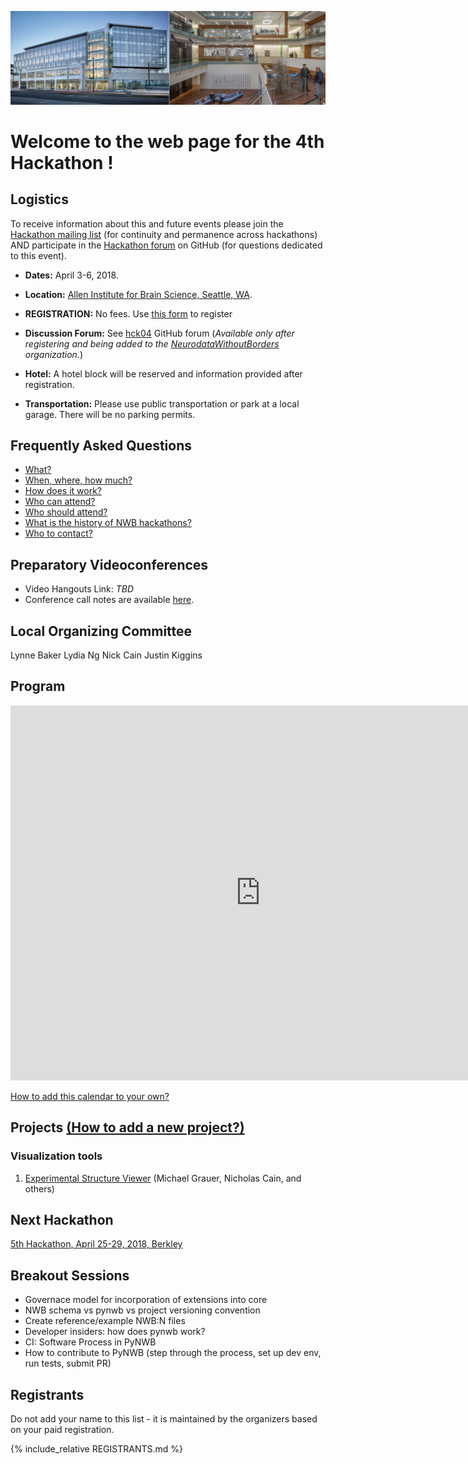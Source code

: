 <a href="http://www.alleninstitute.org/"><img alt="Allen Institute for Brain Science" src="AllenInstitute.png"></a>

# Welcome to the web page for the 4th Hackathon !

## Logistics

To receive information about this and future events please join the [Hackathon mailing list](https://groups.google.com/forum/#!forum/nwb_hackathon_announcements) (for continuity and permanence across hackathons) AND participate in the [Hackathon forum](https://github.com/orgs/NeurodataWithoutBorders/teams/hck04/discussions) on GitHub (for questions dedicated to this event).

- **Dates:** April 3-6, 2018.
- **Location:** [Allen Institute for Brain Science, Seattle, WA](https://www.google.com/maps/place/Allen+Institute/@47.6251853,-122.3412859,17z/data=!3m1!4b1!4m5!3m4!1s0x5490150705cb5703:0x499c58d72a7bcf9!8m2!3d47.6251817!4d-122.3390919).

- **REGISTRATION:** No fees. Use [this form](https://docs.google.com/forms/d/e/1FAIpQLSfBJXXxNkAaiBcPJJRV67v2R1aFu2L5ZOPzXkt_edSi5UAoVA/viewform) to register

- **Discussion Forum:** See [hck04](https://github.com/orgs/NeurodataWithoutBorders/teams/hck04/discussions) GitHub forum  (_Available only after registering and being added to the [NeurodataWithoutBorders](https://github.com/NeurodataWithoutBorders) organization._)

- **Hotel:** A hotel block will be reserved and information provided after registration.

- **Transportation:** Please use public transportation or park at a local garage. There will be no parking permits.

## Frequently Asked Questions

* [What?](../README.md#what)
* [When, where, how much?](../README.md#when-where-how-much)
* [How does it work?](../README.md#how-does-it-work)
* [Who can attend?](../README.md#who-can-attend)
* [Who should attend?](../README.md#who-should-attend)
* [What is the history of NWB hackathons?](../README.md#what-is-the-history-of-nwb-hackathons)
* [Who to contact?](../README.md#who-to-contact)

## Preparatory Videoconferences

- Video Hangouts Link: *TBD*
- Conference call notes are available [here](PreparatoryMeetingsNotes.md).

## Local Organizing Committee

Lynne Baker
Lydia Ng
Nick Cain
Justin Kiggins

## Program

<iframe src="https://calendar.google.com/calendar/embed?src=kitware.com_ahhdp7hjcota17juvara05luc4%40group.calendar.google.com&ctz=America%2FSeattle&dates=20180403%2F20180406&hours=0800%2F2000&mode=WEEK" style="border: 0" width="800" height="600" frameborder="0" scrolling="no"></iframe>

[How to add this calendar to your own?](Calendar/README.md)


## Projects [(How to add a new project?)](Projects/README.md)

<a name="ProjectsList"/>

### Visualization tools

1. [Experimental Structure Viewer](Projects/ExperimentalStructureViewer/README.md) (Michael Grauer, Nicholas Cain, and others)


## Next Hackathon

[5th Hackathon, April 25-29, 2018, Berkley](../HCK05_2018_Berkeley/README.md)

<a name="BreakoutSessions"/>

## Breakout Sessions

- Governace model for incorporation of extensions into core
- NWB schema vs pynwb vs project versioning convention
- Create reference/example NWB:N files
- Developer insiders: how does pynwb work?
- CI: Software Process in PyNWB
- How to contribute to PyNWB (step through the process, set up dev env, run tests, submit PR)


## Registrants

Do not add your name to this list - it is maintained by the organizers based on your paid registration.

<!-- ORGANIZERS: please edit REGISTRANTS.md -->

{% include_relative REGISTRANTS.md %}
